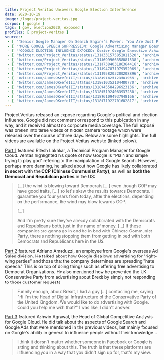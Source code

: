 ```yaml
---
title: Project Veritas Uncovers Google Election Interference
date: 2020-10-19
image: /logos/project-veritas.jpg
corpos: [ google ]
tags: [ gov, election2020, exposed ]
profiles: [ project-veritas ]
sources:
 - [ '"Senior Google Manager On Search Engine’s Power: ‘You Are Just Plain And Simple Trying To Play God’… ‘The Power’s In The Search’ … ‘Trump Says Something, Misinformation, You’re Gonna Delete’ … ‘If A Democratic Leader Says That, Then, You’re Gonna Leave It’" on ProjectVeritas.com (19 Oct 2020)', 'www.projectveritas.com/video/senior-google-manager-on-search-engines-power-you-are-just-plain-and-simple/' ]
 - [ '"MORE GOOGLE SPEECH SUPPRESSION: Google Advertising Manager Boasts Company Can Censor ‘Right-Wing’ & Republicans … Reveals He Chose To Ignore Request For Pro-Brexit Ads On Search Engine" on ProjectVeritas.com (20 Oct 2020)', 'www.projectveritas.com/video/more-google-speech-suppression-google-advertising-manager-boasts-company-can/' ]
 - [ '"GOOGLE ELECTION INFLUENCE EXPOSED: Senior Google Executive Ashwin Agrawal: ‘There are many ways’ to influence elections … ‘I think ads is one way’ … ‘I think another way is search results’ … ‘YouTube is going to be another one’" on ProjectVeritas.com (21 Oct 2020)', 'www.projectveritas.com/video/google-election-influence-exposed-senior-google-executive-ashwin-agrawal/' ]
 - [ 'twitter.com/Project_Veritas/status/1318331575852011520', 'archive.is/dCE6T' ]
 - [ 'twitter.com/Project_Veritas/status/1318699966358081538', 'archive.is/ndRVM' ]
 - [ 'twitter.com/Project_Veritas/status/1318738403186364416', 'archive.is/5VPBY' ]
 - [ 'twitter.com/Project_Veritas/status/1318947871979352069', 'archive.is/Ks9fo' ]
 - [ 'twitter.com/Project_Veritas/status/1318958203200208896', 'archive.is/3xMwe' ]
 - [ 'twitter.com/JamesOKeefeIII/status/1318391625123581955', 'archive.is/6gj9q' ]
 - [ 'twitter.com/JamesOKeefeIII/status/1318610352104480770', 'archive.is/vRS5G' ]
 - [ 'twitter.com/JamesOKeefeIII/status/1318945584296923136', 'archive.is/AMs4N' ]
 - [ 'twitter.com/JamesOKeefeIII/status/1318951924083937280', 'archive.is/YktsL' ]
 - [ 'twitter.com/JamesOKeefeIII/status/1318961094937948166', 'archive.is/b1ypp' ]
 - [ 'twitter.com/JamesOKeefeIII/status/1318971922701602817', 'archive.is/zzyNn' ]
---
```


Project Veritas released an exposé regarding Google's political and election
influence. Google did not comment or respond to this publication in any way,
and it received almost no corporate media coverage. The full exposé was broken
into three videos of hidden camera footage which were released over the course
of three days. Below are some highlights. The full videos are available on the
Project Veritas website (linked below).

[Part 1](https://www.projectveritas.com/video/senior-google-manager-on-search-engines-power-you-are-just-plain-and-simple/)
featured Ritesh Lakhkar, a Technical Program Manager for Google Cloud. Veritas
highlighted his quote of how Google is "Plain and simple trying to play god"
refering to the manipulation of Google Search. However, perhaps more damning,
he talked about how Google has likely collaborated **in secret** with the **CCP
(Chinese Communist Party)**, as well as **both the Democrat and Repubilcan
parties** in the US:

> [...] the wind is blowing toward Democrats [...] even
> though GOP may have good traits, [...] so let's skew the results towards
> Democrats. I guarantee you four years from today, after the elections,
> depending on the performance, the wind may blow towards GOP.
> 
> [...]
>
> And I'm pretty sure they've already collaborated with the Democrats and
> Republicans both, just in the name of money. [...] If these companies are
> gonna go in and be in bed with Chinese Communist Party, there's nothing
> stopping them from getting in bed with both Democrats and Republicans here in
> the US.

[Part 2](https://www.projectveritas.com/video/more-google-speech-suppression-google-advertising-manager-boasts-company-can/)
featured Adriano Amaduzzi, an employee from Google's overseas Ad Sales
division. He talked about how Google disallows advertising for "right-wing
parties" and those that the company determines are spreading "hate speech."
This is on top of doing things such as offering free advertising to Democrat
Organizations. He also mentioned how he prevented the UK Conservative Party
from advertising about Brexit by simply not responding to those customer
requests:

> Funnily enough, about Brexit, I had a guy [...] contacting me, saying "Hi I'm
> the Head of Digital Infrastructure of the Conservative Party of the United
> Kingdom. We would like to do advertising with Google. Could you help me with
> that?" I was like, I didn't answer.

[Part
3](https://www.projectveritas.com/video/google-election-influence-exposed-senior-google-executive-ashwin-agrawal/)
featured Ashwin Agrawal, the Head of Global Competitive Analysis for Google
Cloud. He did talk about the aspects of Google Search and Google Ads that were
mentioned in the previous videos, but mainly focused on Google's ability in
general to influence people without their knowledge...

> I think it doesn't matter whether someone in Facebook or Google is sitting
> and thinking about this. The truth is that these platforms are influencing
> you in a way that you didn't sign up for, that's my view.
